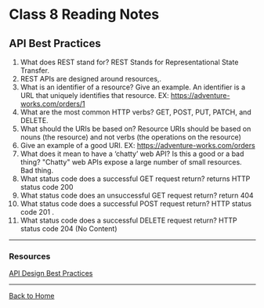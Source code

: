# Class 8 Reading Notes

## API Best Practices

1. What does REST stand for? REST Stands for Representational State Transfer.
2. REST APIs are designed around resources,.
3. What is an identifier of a resource? Give an example. An identifier is a URL that uniquely identifies that resource. EX: https://adventure-works.com/orders/1
4. What are the most common HTTP verbs? GET, POST, PUT, PATCH, and DELETE.
5. What should the URIs be based on? Resource URIs should be based on nouns (the resource) and not verbs (the operations on the resource)
6. Give an example of a good URI. EX: https://adventure-works.com/orders
7. What does it mean to have a ‘chatty’ web API? Is this a good or a bad thing? "Chatty" web APIs expose a large number of small resources. Bad thing.
8. What status code does a successful GET request return? returns HTTP status code 200
9. What status code does an unsuccessful GET request return? return 404
10. What status code does a successful POST request return? HTTP status code 201 .
11. What status code does a successful DELETE request return?  HTTP status code 204 (No Content)

---

### Resources

[API Design Best Practices](https://learn.microsoft.com/en-us/azure/architecture/best-practices/api-design)

---

[Back to Home](../README.md)
